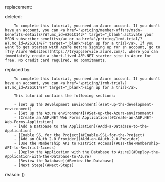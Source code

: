 replacement:

deleted:

		To complete this tutorial, you need an Azure account. If you don't have an account, you can <a href="/pricing/member-offers/msdn-benefits-details/?WT.mc_id=A261C142F" target="_blank">activate your MSDN subscriber benefits</a> or <a href="/pricing/1rmb-trial/?WT.mc_id=A261C142F" target="_blank">sign up for a trial</a>. If you want to get started with Azure before signing up for an account, go to [Try Azure Websites](https://tryappservice.azure.com/), where you can immediately create a short-lived ASP.NET starter site in Azure for free. No credit card required, no commitments.

replaced by:

		To complete this tutorial, you need an Azure account. If you don't have an account, you can <a href="/pricing/1rmb-trial/?WT.mc_id=A261C142F" target="_blank">sign up for a trial</a>. 
		
		This tutorial contains the following sections:
		
		- [Set up the Development Environment](#set-up-the-development-environment)
		- [Set up the Azure environment](#Set-up-the-Azure-environment)
		- [Create an ASP.NET Web Forms Application](#Create-an-ASP.NET-Web-Forms-Application)
		- [Add a Database to the Application](#Add-a-Database-to-the-Application)
		- [Enable SSL for the Project](#Enable-SSL-for-the-Project)
		- [Add an OAuth 2.0 Provider](#Add-an-OAuth-2.0-Provider)
		- [Use the Membership API to Restrict Access](#Use-the-Membership-API-to-Restrict-Access)
		- [Deploy the Application with the Database to Azure](#Deploy-the-Application-with-the-Database-to-Azure)
		- [Review the Database](#Review-the-Database)
		- [Next Steps](#Next-Steps)

reason: ()

